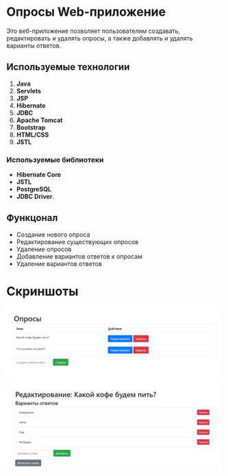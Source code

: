 # Опросы Web-приложение

Это веб-приложение позволяет пользователям создавать, редактировать и удалять опросы, а также добавлять и удалять варианты ответов.

## Используемые технологии

1. **Java**
2. **Servlets**
3. **JSP**
4. **Hibernate**
5. **JDBC**
6. **Apache Tomcat**
7. **Bootstrap**
8. **HTML/CSS**
9. **JSTL**

### Используемые библиотеки

- **Hibernate Core**
- **JSTL**
- **PostgreSQL**
- **JDBC Driver**.


## Функцонал

- Создание нового опроса
- Редактирование существующих опросов
- Удаление опросов
- Добавление вариантов ответов к опросам
- Удаление вариантов ответов

# Скриншоты

![Скриншот#1 приложения](images/image1.jpg)

![Скриншот#2 приложения](images/image2.jpg)